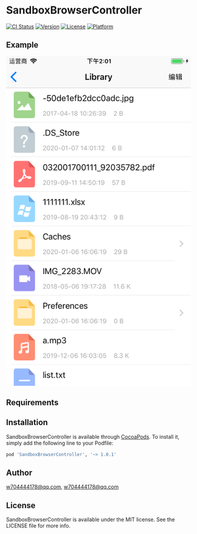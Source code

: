 # SandboxBrowserController

[![CI Status](https://img.shields.io/travis/w704444178@qq.com/SandboxBrowserController.svg?style=flat)](https://travis-ci.org/w704444178@qq.com/SandboxBrowserController)
[![Version](https://img.shields.io/cocoapods/v/SandboxBrowserController.svg?style=flat)](https://cocoapods.org/pods/SandboxBrowserController)
[![License](https://img.shields.io/cocoapods/l/SandboxBrowserController.svg?style=flat)](https://cocoapods.org/pods/SandboxBrowserController)
[![Platform](https://img.shields.io/cocoapods/p/SandboxBrowserController.svg?style=flat)](https://cocoapods.org/pods/SandboxBrowserController)

## Example

![image](https://github.com/Weang/SandboxBrowserController/blob/master/Simulator%20Screen%20Shot.png)

## Requirements

## Installation

SandboxBrowserController is available through [CocoaPods](https://cocoapods.org). To install
it, simply add the following line to your Podfile:

```ruby
pod 'SandboxBrowserController', '~> 1.0.1'
```

## Author

w704444178@qq.com, w704444178@qq.com

## License

SandboxBrowserController is available under the MIT license. See the LICENSE file for more info.

